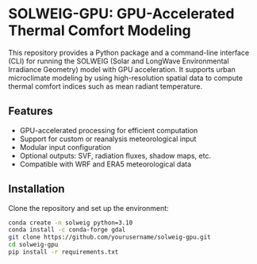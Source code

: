 # SOLWEIG-GPU: GPU-Accelerated Thermal Comfort Modeling

This repository provides a Python package and a command-line interface (CLI) for running the SOLWEIG (Solar and LongWave Environmental Irradiance Geometry) model with GPU acceleration. It supports urban microclimate modeling by using high-resolution spatial data to compute thermal comfort indices such as mean radiant temperature.

## Features

- GPU-accelerated processing for efficient computation
- Support for custom or reanalysis meteorological input
- Modular input configuration
- Optional outputs: SVF, radiation fluxes, shadow maps, etc.
- Compatible with WRF and ERA5 meteorological data

## Installation

Clone the repository and set up the environment:

```bash
conda create -n solweig python=3.10
conda install -c conda-forge gdal
git clone https://github.com/yourusername/solweig-gpu.git
cd solweig-gpu
pip install -r requirements.txt

